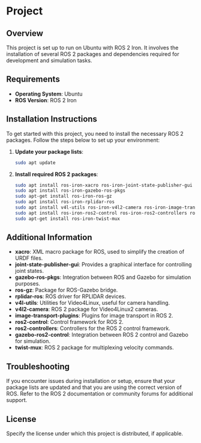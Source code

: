 # Project

## Overview

This project is set up to run on Ubuntu with ROS 2 Iron. It involves the installation of several ROS 2 packages and dependencies required for development and simulation tasks.

## Requirements

- **Operating System**: Ubuntu
- **ROS Version**: ROS 2 Iron

## Installation Instructions

To get started with this project, you need to install the necessary ROS 2 packages. Follow the steps below to set up your environment:

1. **Update your package lists**:
   ```bash
   sudo apt update
   ```

2. **Install required ROS 2 packages**:
   ```bash
   sudo apt install ros-iron-xacro ros-iron-joint-state-publisher-gui
   sudo apt install ros-iron-gazebo-ros-pkgs
   sudo apt-get install ros-iron-ros-gz
   sudo apt install ros-iron-rplidar-ros
   sudo apt install v4l-utils ros-iron-v4l2-camera ros-iron-image-transport-plugins
   sudo apt install ros-iron-ros2-control ros-iron-ros2-controllers ros-iron-gazebo-ros2-control
   sudo apt-get install ros-iron-twist-mux
   ```

## Additional Information

- **xacro**: XML macro package for ROS, used to simplify the creation of URDF files.
- **joint-state-publisher-gui**: Provides a graphical interface for controlling joint states.
- **gazebo-ros-pkgs**: Integration between ROS and Gazebo for simulation purposes.
- **ros-gz**: Package for ROS-Gazebo bridge.
- **rplidar-ros**: ROS driver for RPLIDAR devices.
- **v4l-utils**: Utilities for Video4Linux, useful for camera handling.
- **v4l2-camera**: ROS 2 package for Video4Linux2 cameras.
- **image-transport-plugins**: Plugins for image transport in ROS 2.
- **ros2-control**: Control framework for ROS 2.
- **ros2-controllers**: Controllers for the ROS 2 control framework.
- **gazebo-ros2-control**: Integration between ROS 2 control and Gazebo for simulation.
- **twist-mux**: ROS 2 package for multiplexing velocity commands.

## Troubleshooting

If you encounter issues during installation or setup, ensure that your package lists are updated and that you are using the correct version of ROS. Refer to the ROS 2 documentation or community forums for additional support.

## License

Specify the license under which this project is distributed, if applicable.
